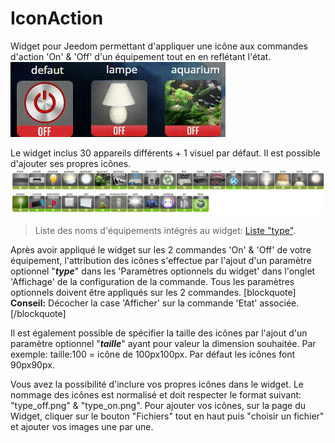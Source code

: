 # IconAction

Widget pour Jeedom permettant d'appliquer une icône aux commandes d'action 'On' & 'Off' d'un équipement tout en en reflétant l'état.
<img src="/doc/IconAction.gif" alt="gif présentation"/>


Le widget inclus 30 appareils différents + 1 visuel par défaut. Il est possible d'ajouter ses propres icônes.
<img src="/doc/LogoTypeList.jpg" alt="Liste Types"/>

<blockquote>Liste des noms d'équipements intégrés au widget: <a href="/doc/TypeList.md">Liste "type"</a>.</blockquote>


Après avoir appliqué le widget sur les 2 commandes 'On' & 'Off' de votre équipement, l'attribution des icônes s'effectue par l'ajout d'un paramètre optionnel "<i><b>type</b></i>" dans les 'Paramètres optionnels du widget' dans l'onglet 'Affichage' de la configuration de la commande.
Tous les paramètres optionnels doivent être appliqués sur les 2 commandes.
[blockquote] <b>Conseil:</b> Décocher la case 'Afficher' sur la commande 'Etat' associée.[/blockquote]


Il est également possible de spécifier la taille des icônes par l'ajout d'un paramètre optionnel "<i><b>taille</b></i>" ayant pour valeur la dimension souhaitée.
Par exemple: taille:100 = icône de 100px100px. Par défaut les icônes font 90px90px.


Vous avez la possibilité d'inclure vos propres icônes dans le widget. Le nommage des icônes est normalisé et doit respecter le format suivant: 
"type_off.png" & "type_on.png". 
Pour ajouter vos icônes, sur la page du Widget, cliquer sur le bouton "Fichiers" tout en haut puis "choisir un fichier" et ajouter vos images une par une. 